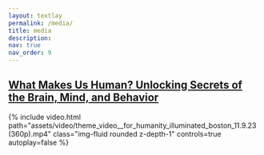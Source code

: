 ```yaml
---
layout: textlay
permalink: /media/
title: media
description:
nav: true
nav_order: 9
---
```

## [What Makes Us Human? Unlocking Secrets of the Brain, Mind, and Behavior](https://forhumanity.yale.edu/events/fhi-boston)
<div class="col-sm mt-3 mt-md-0">
    {% include video.html path="assets/video/theme_video__for_humanity_illuminated_boston_11.9.23 (360p).mp4" class="img-fluid rounded z-depth-1" controls=true autoplay=false %}
</div>

